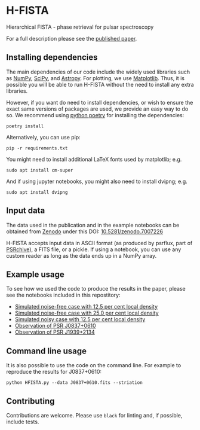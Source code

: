 # H-FISTA
Hierarchical FISTA - phase retrieval for pulsar spectroscopy

For a full description please see the [published paper](https://arxiv.org/abs/2211.11129).

## Installing dependencies

The main dependencies of our code include the widely used libraries such as [NumPy](https://numpy.org/), [SciPy](https://scipy.org/), and [Astropy](https://www.astropy.org/). For plotting, we use [Matplotlib](https://matplotlib.org/). Thus, it is possible you will be able to run H-FISTA without the need to install any extra libraries. 

However, if you want do need to install dependencies, or wish to ensure the exact same versions of packages are used, we provide an easy way to do so. We recommend using [python poetry](https://python-poetry.org/) for installing the dependencies:

```
poetry install
```

Alternatively, you can use pip:

```
pip -r requirements.txt
```

You might need to install additional LaTeX fonts used by matplotlib; e.g.

```
sudo apt install cm-super
```

And if using jupyter notebooks, you might also need to install dvipng; e.g.

```
sudo apt install dvipng
```

## Input data

The data used in the publication and in the example notebooks can be obtained from [Zenodo](https://zenodo.org/) under this DOI: [10.5281/zenodo.7007226](https://doi.org/10.5281/zenodo.7007226)

H-FISTA accepts input data in ASCII format (as produced by psrflux, part of [PSRchive](http://psrchive.sourceforge.net/)), a FITS file, or a pickle. If using a notebook, you can use any custom reader as long as the data ends up in a NumPy array.

## Example usage

To see how we used the code to produce the results in the paper, please see the notebooks included in this repostitory:
- [Simulated noise-free case with 12.5 per cent local density](./simulated_12.5_NF.ipynb)
- [Simulated noise-free case with 25.0 per cent local density](./simulated_25_NF.ipynb)
- [Simulated noisy case with 12.5 per cent local density](./simulated_12.5.ipynb)
- [Observation of PSR J0837+0610](./J0837+0610.ipynb)
- [Observation of PSR J1939+2134](./J1939+2134.ipynb)

## Command line usage

It is also possible to use the code on the command line. For example to reproduce the results for J0837+0610:

```
python HFISTA.py --data J0837+0610.fits --striation
```

## Contributing

Contributions are welcome. Please use `black` for linting and, if possible, include tests. 
